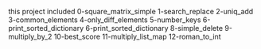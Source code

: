 this project included 
0-square_matrix_simple
1-search_replace
2-uniq_add
3-common_elements
4-only_diff_elements
5-number_keys
6-print_sorted_dictionary
6-print_sorted_dictionary
8-simple_delete
9-multiply_by_2
10-best_score
11-multiply_list_map
12-roman_to_int
